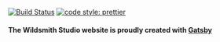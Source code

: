 [![Build Status](https://travis-ci.org/wildsmithstudio/wildsmith.svg?branch=master)](https://travis-ci.org/wildsmithstudio/wildsmith)
[![code style: prettier](https://img.shields.io/badge/code_style-prettier-ff69b4.svg?style=flat-square)](https://github.com/prettier/prettier)

#### The Wildsmith Studio website is proudly created with [Gatsby](https://www.gatsbyjs.org/)
